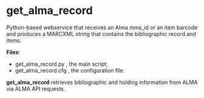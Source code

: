 # get_alma_record
Python-based webservice that receives an Alma mms_id or an item barcode and
produces a MARCXML string that contains the bibliographic record and items.

**Files**: 
   - get_alma_record.py , the main script;
   - get_alma_record.cfg , the configuration file.

**get_alma_record** retrieves bibliographic and holding information from 
ALMA via ALMA API requests. 
